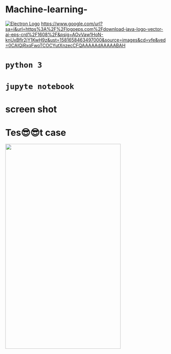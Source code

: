 # Machine-learning-
[![Electron Logo](https://electronjs.org/images/electron-logo.svg)](https://electronjs.org)
https://www.google.com/url?sa=i&url=https%3A%2F%2Flogoeps.com%2Fdownload-java-logo-vector-ai-eps-crd%2F1608%2F&psig=AOvVaw1HoN-knUxBflr2jY1KwH9z&ust=1581658463497000&source=images&cd=vfe&ved=0CAIQjRxqFwoTCOCYutXnzecCFQAAAAAdAAAAABAH
# `python 3`
# `jupyte notebook`
# screen shot 
# Tes😎😎t case

<img src="https://raw.githubusercontent.com/naman14/Hacktoberfest-Android/master/screenshots/screenshot1.png" width="360" height="640">
